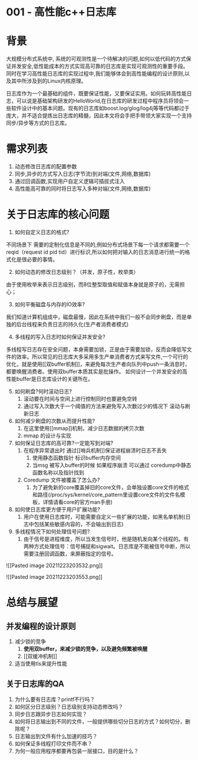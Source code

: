 # 001 - 高性能c++日志库

# 背景

大规模分布式系统中, 系统的可观测性是一个待解决的问题,如何以低代码的方式保证并发安全,低性能成本的方式实现高可靠的日志库是实现可观测性的重要手段。同时在学习高性能日志库的实现过程中,我们能够体会到高性能编程的设计原则,以及其中所涉及到的Linux内核原理。

日志库作为一个最基础的组件，既要保证性能，又要保证实用。如何玩转高性能日志，可以说是基础架构研发的HelloWorld,在日志库的研发过程中程序员将领会一些软件设计中的基本问题。现有的日志库如boost.log/glog/log4j等等代码都过于庞大，并不适合提炼出日志库的精髓，因此本文将会手把手带领大家实现一个支持同步/异步等方式的日志库。

# 需求列表

1.  动态修改日志库的配置参数
2.  同步,异步的方式写入日志(字节流)到对端(文件,网络,数据库)
3.  通过回调函数,实现用户自定义逻辑可插拔式注入
4.  高性能高可靠的同时将日志写入多种对端(文件,网络,数据库)


# 关于日志库的核心问题

1.  如何自定义日志的格式?

不同场景下 需要的定制化信息是不同的,例如分布式场景下每一个请求都需要一个reqid（request id pid tid）进行标识,所以如何把对输入的日志消息进行统一的格式化是很必要的事情。

2.  如何动态的修改日志级别？（并发，原子性，枚举类）

由于使用枚举来表示日志级别，而8位整型取值和赋值本身就是原子的，无需担心；

3.  如何平衡磁盘与内存的IO效率?

我们知道计算机组成中，磁盘最慢，因此在系统中我们一般不会同步刷盘，而是单独的后台线程来负责日志的持久化(生产者消费者模式)

4.  多线程的写入日志时如何保证并发安全?

多线程写日志存在安全问题，本身需要加锁，正是由于需要加锁，反而会降低写文件的效率。所以常见的日志库大多采用多生产单消费者方式来写文件,一个可行的优化，就是使用[[双buffer机制]]，来避免每次生产者向队列中push一条消息时，都要唤醒消费者。使用双buffer本质其实是批操作。 如何设计一个并发安全的高性能buffer是日志库设计的关键所在。

5.  如何刷盘?何时滚动日志?
    1.  滚动要在时间与空间上进行控制同时也要避免空转
    2.  通过写入次数大于一个阈值的方法来避免写入次数过少的情况下 滚动与刷新日志
6.  如何减少刷盘的次数从而提升性能?
    1.  在这里使用[[mmap]]机制，减少日志数据的拷贝次数
    2.  mmap 的设计与实现
7.  如何保证日志库的高可靠?一定能写到对端?
    1.  在程序异常退出时 通过[[哨兵机制]]保证进程崩溃时日志不丢失
        1.  使用静态函数指针 标识buffer内存空间
        2.  当msg 被写入buffer的时候 如果程序崩溃 可以通过 coredump中静态函数名称以及指针找到
    2.  Coredump 文件被覆盖了怎么办?
        1.  为了避免新的core覆盖掉旧的core文件，会单独设置core文件的格式和路径(/proc/sys/kernel/core_pattern里设置core文件的文件名模板，详情请看core的官方man手册)
8.  如何使日志库更方便于用户扩展功能?
    1.  用户在使用日志库时，可能需要自定义一些扩展的功能，如黑名单机制(日志中包括某些敏感内容的，不会输出到日志)
9.  多线程情况下如何处理信号问题?
    1.  由于信号是进程维度，所以当发生信号时，他是随机发向某个线程的。有两种方式处理信号：信号捕捉和sigwait。日志库是不能被信号中断，所以需要注册回调函数，来屏蔽指定的信号。

![[Pasted image 20211223203532.png]]

![[Pasted image 20211223203553.png]]



# 总结与展望

## 并发编程的设计原则

1.  减少锁的竞争
    1.  **使用双buffer，来减少锁的竞争，以及避免频繁被唤醒**
    2. [[双缓冲机制]]
2.  适当使用tls来提升性能

## 关于日志库的QA

1.  为什么要有日志库？printf不行吗？
2.  如何区分日志级别？日志级别支持动态修改吗？
3.  同步日志跟异步日志如何实现？
4.  如何将日志输出到不同的文件，一般提供哪些切分日志的方式？如何切分，删除呢？
5.  日志输出到文件有什么加速的技巧？
6.  如何保证多线程打印文件而不串？
7.  为何一般应用程序都要再包装一层接口，目的是什么？